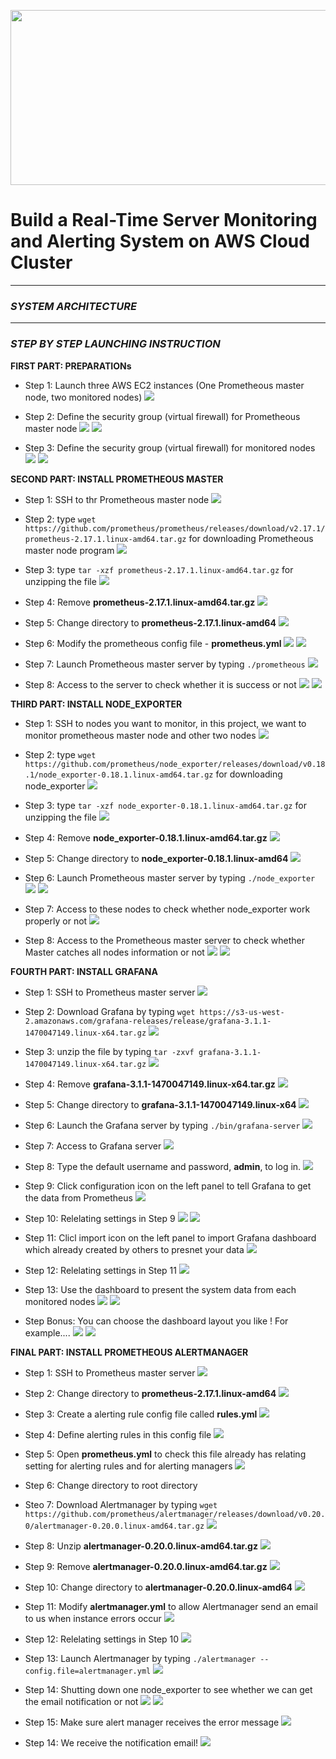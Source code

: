 <p align="center">
  <img width="750" height="280" src="https://github.com/ChunYen-Chang/Build-a-real-time-server-monitoring-and-alerting-system-on-AWS-cloud-cluster/blob/master/image/project_logo.jpg">
</p>
  
  
# Build a Real-Time Server Monitoring and Alerting System on AWS Cloud Cluster
-----

### *SYSTEM ARCHITECTURE*
-----

### *STEP BY STEP LAUNCHING INSTRUCTION*

**FIRST PART: PREPARATIONs**
- Step 1: Launch three AWS EC2 instances (One Prometheous master node, two monitored nodes)
![](https://github.com/ChunYen-Chang/Build-a-real-time-server-monitoring-and-alerting-system-on-AWS-cloud-cluster/blob/master/image/001.png)

- Step 2: Define the security group (virtual firewall) for Prometheous master node
![](https://github.com/ChunYen-Chang/Build-a-real-time-server-monitoring-and-alerting-system-on-AWS-cloud-cluster/blob/master/image/002.png)
![](https://github.com/ChunYen-Chang/Build-a-real-time-server-monitoring-and-alerting-system-on-AWS-cloud-cluster/blob/master/image/003.png)

- Step 3: Define the security group (virtual firewall) for monitored nodes
![](https://github.com/ChunYen-Chang/Build-a-real-time-server-monitoring-and-alerting-system-on-AWS-cloud-cluster/blob/master/image/004.png)
![](https://github.com/ChunYen-Chang/Build-a-real-time-server-monitoring-and-alerting-system-on-AWS-cloud-cluster/blob/master/image/005.png)

**SECOND PART: INSTALL PROMETHEOUS MASTER**
- Step 1: SSH to thr Prometheous master node
![](https://github.com/ChunYen-Chang/Build-a-real-time-server-monitoring-and-alerting-system-on-AWS-cloud-cluster/blob/master/image/006.png)

- Step 2: type `wget https://github.com/prometheus/prometheus/releases/download/v2.17.1/prometheus-2.17.1.linux-amd64.tar.gz` for downloading Prometheous master node program
![](https://github.com/ChunYen-Chang/Build-a-real-time-server-monitoring-and-alerting-system-on-AWS-cloud-cluster/blob/master/image/007.png)

- Step 3: type `tar -xzf prometheus-2.17.1.linux-amd64.tar.gz` for unzipping the file
![](https://github.com/ChunYen-Chang/Build-a-real-time-server-monitoring-and-alerting-system-on-AWS-cloud-cluster/blob/master/image/008.png)

- Step 4: Remove **prometheus-2.17.1.linux-amd64.tar.gz**
![](https://github.com/ChunYen-Chang/Build-a-real-time-server-monitoring-and-alerting-system-on-AWS-cloud-cluster/blob/master/image/009.png)

- Step 5: Change directory to **prometheus-2.17.1.linux-amd64**
![](https://github.com/ChunYen-Chang/Build-a-real-time-server-monitoring-and-alerting-system-on-AWS-cloud-cluster/blob/master/image/010.png)

- Step 6: Modify the prometheous config file - **prometheus.yml**
![](https://github.com/ChunYen-Chang/Build-a-real-time-server-monitoring-and-alerting-system-on-AWS-cloud-cluster/blob/master/image/011.png)
![](https://github.com/ChunYen-Chang/Build-a-real-time-server-monitoring-and-alerting-system-on-AWS-cloud-cluster/blob/master/image/012.png)

- Step 7: Launch Prometheous master server by typing `./prometheous`
![](https://github.com/ChunYen-Chang/Build-a-real-time-server-monitoring-and-alerting-system-on-AWS-cloud-cluster/blob/master/image/013.png)

- Step 8: Access to the server to check whether it is success or not
![](https://github.com/ChunYen-Chang/Build-a-real-time-server-monitoring-and-alerting-system-on-AWS-cloud-cluster/blob/master/image/014.png)
![](https://github.com/ChunYen-Chang/Build-a-real-time-server-monitoring-and-alerting-system-on-AWS-cloud-cluster/blob/master/image/015.png)


**THIRD PART: INSTALL NODE_EXPORTER**
- Step 1: SSH to nodes you want to monitor, in this project, we want to monitor prometheous master node and other two nodes
![](https://github.com/ChunYen-Chang/Build-a-real-time-server-monitoring-and-alerting-system-on-AWS-cloud-cluster/blob/master/image/006.png)

- Step 2: type `wget https://github.com/prometheus/node_exporter/releases/download/v0.18.1/node_exporter-0.18.1.linux-amd64.tar.gz` for downloading node_exporter
![](https://github.com/ChunYen-Chang/Build-a-real-time-server-monitoring-and-alerting-system-on-AWS-cloud-cluster/blob/master/image/016.png)

- Step 3: type `tar -xzf node_exporter-0.18.1.linux-amd64.tar.gz` for unzipping the file
![](https://github.com/ChunYen-Chang/Build-a-real-time-server-monitoring-and-alerting-system-on-AWS-cloud-cluster/blob/master/image/017.png)

- Step 4: Remove **node_exporter-0.18.1.linux-amd64.tar.gz**
![](https://github.com/ChunYen-Chang/Build-a-real-time-server-monitoring-and-alerting-system-on-AWS-cloud-cluster/blob/master/image/018.png)

- Step 5: Change directory to **node_exporter-0.18.1.linux-amd64**
![](https://github.com/ChunYen-Chang/Build-a-real-time-server-monitoring-and-alerting-system-on-AWS-cloud-cluster/blob/master/image/019.png)

- Step 6: Launch Prometheous master server by typing `./node_exporter`
![](https://github.com/ChunYen-Chang/Build-a-real-time-server-monitoring-and-alerting-system-on-AWS-cloud-cluster/blob/master/image/020.png)
![](https://github.com/ChunYen-Chang/Build-a-real-time-server-monitoring-and-alerting-system-on-AWS-cloud-cluster/blob/master/image/021.png)

- Step 7: Access to these nodes to check whether node_exporter work properly or not
![](https://github.com/ChunYen-Chang/Build-a-real-time-server-monitoring-and-alerting-system-on-AWS-cloud-cluster/blob/master/image/022.png)

- Step 8: Access to the Prometheous master server to check whether Master catches all nodes information or not
![](https://github.com/ChunYen-Chang/Build-a-real-time-server-monitoring-and-alerting-system-on-AWS-cloud-cluster/blob/master/image/023.png)
![](https://github.com/ChunYen-Chang/Build-a-real-time-server-monitoring-and-alerting-system-on-AWS-cloud-cluster/blob/master/image/024.png)

**FOURTH PART: INSTALL GRAFANA**
- Step 1: SSH to Prometheus master server
![](https://github.com/ChunYen-Chang/Build-a-real-time-server-monitoring-and-alerting-system-on-AWS-cloud-cluster/blob/master/image/006.png)

- Step 2: Download Grafana by typing `wget https://s3-us-west-2.amazonaws.com/grafana-releases/release/grafana-3.1.1-1470047149.linux-x64.tar.gz`
![](https://github.com/ChunYen-Chang/Build-a-real-time-server-monitoring-and-alerting-system-on-AWS-cloud-cluster/blob/master/image/025.png)

- Step 3: unzip the file by typing `tar -zxvf grafana-3.1.1-1470047149.linux-x64.tar.gz`
![](https://github.com/ChunYen-Chang/Build-a-real-time-server-monitoring-and-alerting-system-on-AWS-cloud-cluster/blob/master/image/026.png)

- Step 4: Remove **grafana-3.1.1-1470047149.linux-x64.tar.gz**
![](https://github.com/ChunYen-Chang/Build-a-real-time-server-monitoring-and-alerting-system-on-AWS-cloud-cluster/blob/master/image/027.png)

- Step 5: Change directory to **grafana-3.1.1-1470047149.linux-x64**
![](https://github.com/ChunYen-Chang/Build-a-real-time-server-monitoring-and-alerting-system-on-AWS-cloud-cluster/blob/master/image/028.png)

- Step 6: Launch the Grafana server by typing `./bin/grafana-server`
![](https://github.com/ChunYen-Chang/Build-a-real-time-server-monitoring-and-alerting-system-on-AWS-cloud-cluster/blob/master/image/029.png)

- Step 7: Access to Grafana server
![](https://github.com/ChunYen-Chang/Build-a-real-time-server-monitoring-and-alerting-system-on-AWS-cloud-cluster/blob/master/image/030.png)

- Step 8: Type the default username and password, **admin**, to log in.
![](https://github.com/ChunYen-Chang/Build-a-real-time-server-monitoring-and-alerting-system-on-AWS-cloud-cluster/blob/master/image/031.png)

- Step 9: Click configuration icon on the left panel to tell Grafana to get the data from Prometheus
![](https://github.com/ChunYen-Chang/Build-a-real-time-server-monitoring-and-alerting-system-on-AWS-cloud-cluster/blob/master/image/032.png)

- Step 10: Relelating settings in Step 9
![](https://github.com/ChunYen-Chang/Build-a-real-time-server-monitoring-and-alerting-system-on-AWS-cloud-cluster/blob/master/image/033.png)
![](https://github.com/ChunYen-Chang/Build-a-real-time-server-monitoring-and-alerting-system-on-AWS-cloud-cluster/blob/master/image/034.png)

- Step 11: Clicl import icon on the left panel to import Grafana dashboard which already created by others to presnet your data
![](https://github.com/ChunYen-Chang/Build-a-real-time-server-monitoring-and-alerting-system-on-AWS-cloud-cluster/blob/master/image/035.png)

- Step 12: Relelating settings in Step 11
![](https://github.com/ChunYen-Chang/Build-a-real-time-server-monitoring-and-alerting-system-on-AWS-cloud-cluster/blob/master/image/036.png)

- Step 13: Use the dashboard to present the system data from each monitored nodes
![](https://github.com/ChunYen-Chang/Build-a-real-time-server-monitoring-and-alerting-system-on-AWS-cloud-cluster/blob/master/image/037.png)
![](https://github.com/ChunYen-Chang/Build-a-real-time-server-monitoring-and-alerting-system-on-AWS-cloud-cluster/blob/master/image/038.png)

- Step Bonus: You can choose the dashboard layout you like ! For example.... 
![](https://github.com/ChunYen-Chang/Build-a-real-time-server-monitoring-and-alerting-system-on-AWS-cloud-cluster/blob/master/image/039.png)
![](https://github.com/ChunYen-Chang/Build-a-real-time-server-monitoring-and-alerting-system-on-AWS-cloud-cluster/blob/master/image/040.png)

**FINAL PART: INSTALL PROMETHEOUS ALERTMANAGER**
- Step 1: SSH to Prometheus master server
![](https://github.com/ChunYen-Chang/Build-a-real-time-server-monitoring-and-alerting-system-on-AWS-cloud-cluster/blob/master/image/006.png)

- Step 2: Change directory to **prometheus-2.17.1.linux-amd64**
![](https://github.com/ChunYen-Chang/Build-a-real-time-server-monitoring-and-alerting-system-on-AWS-cloud-cluster/blob/master/image/042.png)

- Step 3: Create a alerting rule config file called **rules.yml**
![](https://github.com/ChunYen-Chang/Build-a-real-time-server-monitoring-and-alerting-system-on-AWS-cloud-cluster/blob/master/image/041.png)

- Step 4: Define alerting rules in this config file
![](https://github.com/ChunYen-Chang/Build-a-real-time-server-monitoring-and-alerting-system-on-AWS-cloud-cluster/blob/master/image/044.png)

- Step 5: Open **prometheus.yml** to check this file already has relating setting for alerting rules and for alerting managers
![](https://github.com/ChunYen-Chang/Build-a-real-time-server-monitoring-and-alerting-system-on-AWS-cloud-cluster/blob/master/image/045.png)

- Step 6: Change directory to root directory

- Steo 7: Download Alertmanager by typing `wget https://github.com/prometheus/alertmanager/releases/download/v0.20.0/alertmanager-0.20.0.linux-amd64.tar.gz`
![](https://github.com/ChunYen-Chang/Build-a-real-time-server-monitoring-and-alerting-system-on-AWS-cloud-cluster/blob/master/image/046.png)

- Step 8: Unzip **alertmanager-0.20.0.linux-amd64.tar.gz**
![](https://github.com/ChunYen-Chang/Build-a-real-time-server-monitoring-and-alerting-system-on-AWS-cloud-cluster/blob/master/image/047.png)

- Step 9: Remove **alertmanager-0.20.0.linux-amd64.tar.gz**
![](https://github.com/ChunYen-Chang/Build-a-real-time-server-monitoring-and-alerting-system-on-AWS-cloud-cluster/blob/master/image/048.png)

- Step 10: Change directory to **alertmanager-0.20.0.linux-amd64**
![](https://github.com/ChunYen-Chang/Build-a-real-time-server-monitoring-and-alerting-system-on-AWS-cloud-cluster/blob/master/image/050.png)

- Step 11: Modify **alertmanager.yml** to allow Alertmanager send an email to us when instance errors occur
![](https://github.com/ChunYen-Chang/Build-a-real-time-server-monitoring-and-alerting-system-on-AWS-cloud-cluster/blob/master/image/051.png)

- Step 12: Relelating settings in Step 10
![](https://github.com/ChunYen-Chang/Build-a-real-time-server-monitoring-and-alerting-system-on-AWS-cloud-cluster/blob/master/image/052.png)

- Step 13: Launch Alertmanager by typing `./alertmanager --config.file=alertmanager.yml`
![](https://github.com/ChunYen-Chang/Build-a-real-time-server-monitoring-and-alerting-system-on-AWS-cloud-cluster/blob/master/image/053.png)

- Step 14: Shutting down one node_exporter to see whether we can get the email notification or not
![](https://github.com/ChunYen-Chang/Build-a-real-time-server-monitoring-and-alerting-system-on-AWS-cloud-cluster/blob/master/image/054.png)
![](https://github.com/ChunYen-Chang/Build-a-real-time-server-monitoring-and-alerting-system-on-AWS-cloud-cluster/blob/master/image/055.png)

- Step 15: Make sure alert manager receives the error message
![](https://github.com/ChunYen-Chang/Build-a-real-time-server-monitoring-and-alerting-system-on-AWS-cloud-cluster/blob/master/image/056.png)

- Step 14: We receive the notification email!
![](https://github.com/ChunYen-Chang/Build-a-real-time-server-monitoring-and-alerting-system-on-AWS-cloud-cluster/blob/master/image/057.png)
